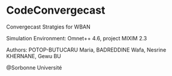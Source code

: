 # CodeConvergecast

Convergecast Stratgies for WBAN

Simulation Environment: Omnet++ 4.6, project MIXIM 2.3

Authors: POTOP-BUTUCARU Maria, BADREDDINE Wafa, Nesrine KHERNANE, Gewu BU 

@Sorbonne Université